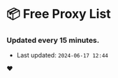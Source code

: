 # :package: Free Proxy List
### Updated every 15 minutes.

- Last updated: `2024-06-17 12:44`

:heart:
